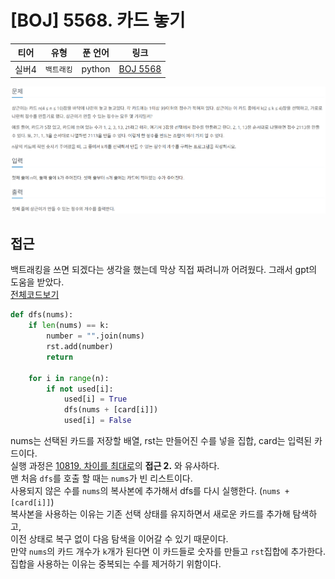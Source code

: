 # [BOJ] 5568. 카드 놓기
| 티어 | 유형 | 푼 언어 | 링크 |
| :-: | :-: | :-: | :-: |
|실버4|`백트래킹`|python|[BOJ 5568](https://www.acmicpc.net/problem/5568)|

![alt text](image.png)

## 접근
백트래킹을 쓰면 되겠다는 생각을 했는데 막상 직접 짜려니까 어려웠다. 그래서 gpt의 도움을 받았다.   
[전체코드보기](5568.py)    

```python
def dfs(nums):
    if len(nums) == k:
        number = "".join(nums)
        rst.add(number)
        return 
    
    for i in range(n):
        if not used[i]:
            used[i] = True
            dfs(nums + [card[i]])
            used[i] = False
```

nums는 선택된 카드를 저장할 배열, rst는 만들어진 수를 넣을 집합, card는 입력된 카드이다.   
실행 과정은 [10819. 차이를 최대로](../10819/README.md)의 **접근 2.** 와 유사하다.    
맨 처음 `dfs`를 호출 할 때는 `nums`가 빈 리스트이다.    
사용되지 않은 수를 `nums`의 복사본에 추가해서 dfs를 다시 실행한다. (`nums + [card[i]]`)   
복사본을 사용하는 이유는 기존 선택 상태를 유지하면서 새로운 카드를 추가해 탐색하고,    
이전 상태로 복구 없이 다음 탐색을 이어갈 수 있기 때문이다.   
만약 `nums`의 카드 개수가 `k`개가 된다면 이 카드들로 숫자를 만들고 `rst`집합에 추가한다.   
집합을 사용하는 이유는 중복되는 수를 제거하기 위함이다.   